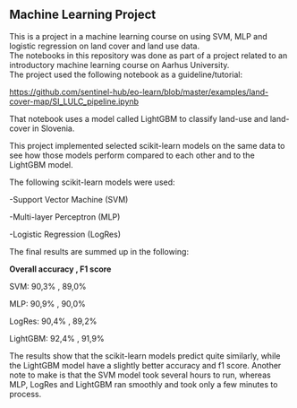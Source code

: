 ## Machine Learning Project ##
This is a project in a machine learning course on using SVM, MLP and logistic regression on land cover and land use data.                   
The notebooks in this repository was done as part of a project related to an introductory machine learning course on Aarhus University.                                                                                                                      
The project used the following notebook as a guideline/tutorial:

https://github.com/sentinel-hub/eo-learn/blob/master/examples/land-cover-map/SI_LULC_pipeline.ipynb

That notebook uses a model called LightGBM to classify land-use and land-cover in Slovenia.

This project implemented selected scikit-learn models on the same data to see how those models perform compared to each other and to the LightGBM model.      

The following scikit-learn models were used:

-Support Vector Machine (SVM)

-Multi-layer Perceptron (MLP)

-Logistic Regression (LogRes)

The final results are summed up in the following:
 
<b>Overall accuracy , F1 score</b>

SVM:         90,3%     ,   89,0%

MLP:         90,9%     ,   90,0%

LogRes:      90,4%     ,   89,2%

LightGBM:    92,4%     ,   91,9%

The results show that the scikit-learn models predict quite similarly, while the LightGBM model have a slightly better accuracy and f1 score. 
Another note to make is that the SVM model took several hours to run, whereas MLP, LogRes and LightGBM ran smoothly and took only a few minutes to process. 
